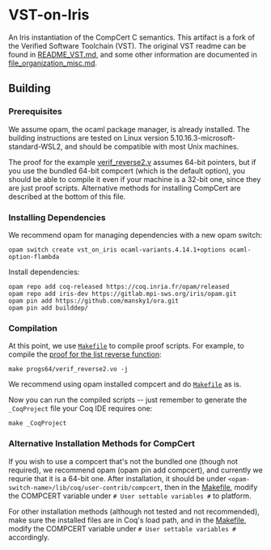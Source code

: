 # VST-on-Iris

An Iris instantiation of the CompCert C semantics.
This artifact is a fork of the Verified Software Toolchain (VST).
The original VST readme can be found in [README_VST.md](./README_VST.md),
and some other information are documented in [file_organization_misc.md](./file_organization_misc.md).

## Building

### Prerequisites

We assume opam, the ocaml package manager, is already installed. The building instructions are tested on Linux version 5.10.16.3-microsoft-standard-WSL2, and should be compatible with most Unix machines.

The proof for the example [verif_reverse2.v](./progs64/verif_reverse2.v) assumes 64-bit pointers, but if you use the bundled 64-bit compcert (which is the default option), you should be able to compile it even if your machine is a 32-bit one, since they are just proof scripts. Alternative methods for installing CompCert are described at the bottom of this file.

### Installing Dependencies

We recommend opam for managing dependencies with a new opam switch:

```(bash)
opam switch create vst_on_iris ocaml-variants.4.14.1+options ocaml-option-flambda
```

Install dependencies:

```(bash)
opam repo add coq-released https://coq.inria.fr/opam/released
opam repo add iris-dev https://gitlab.mpi-sws.org/iris/opam.git
opam pin add https://github.com/mansky1/ora.git
opam pin add builddep/
```

### Compilation

At this point, we use [`Makefile`](./Makefile) to compile proof scripts. For example,
to compile the [proof for the list reverse function](./progs64/verif_reverse2.v):

```(bash)
make progs64/verif_reverse2.vo -j
```

We recommend using opam installed compcert and do  [`Makefile`](./Makefile) as is.

Now you can run the compiled scripts -- just remember to generate the `_CoqProject` file your Coq IDE requires one:

```(bash)
make _CoqProject
```

### Alternative Installation Methods for CompCert

If you wish to use a compcert that's not the bundled one (though not required), we recommend opam (opam pin add compcert), and currently we requrie that it is a 64-bit one. After installation, it should be under `<opam-switch-name>/lib/coq/user-contrib/compcert`, then in the [Makefile](./Makefile), modify the COMPCERT variable under `# User settable variables #` to platform.

For other installation methods (although not tested and not recommended), make sure the installed files are in Coq's load path, and in the [Makefile](./Makefile), modify the COMPCERT variable under `# User settable variables #` accordingly.
